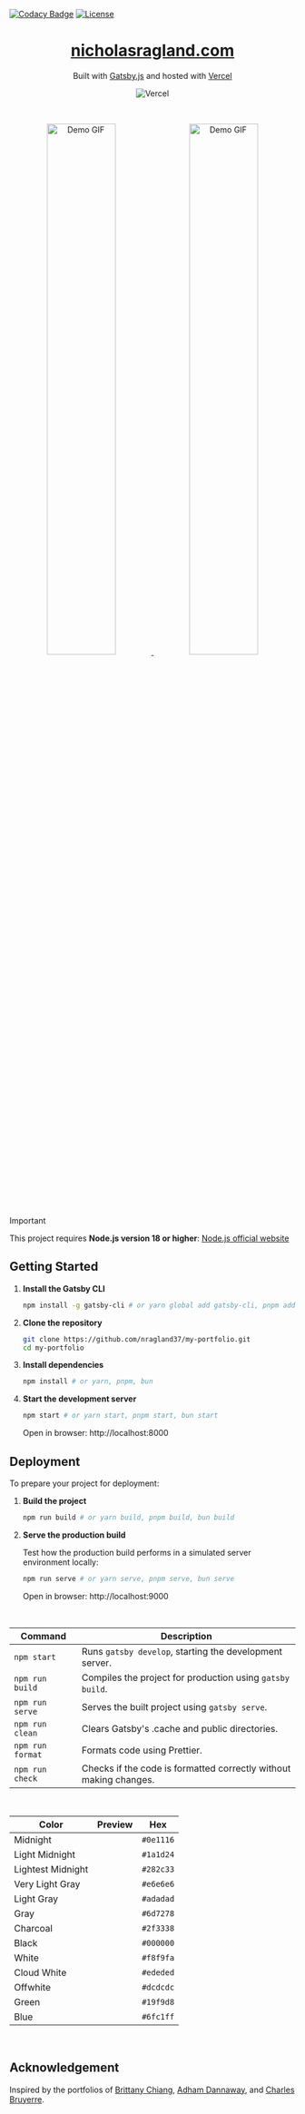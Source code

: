 [![Codacy Badge](https://app.codacy.com/project/badge/Grade/6ad1d4af511a4c6b8944e8b681bab07f)](https://app.codacy.com/gh/nragland37/my-portfolio/dashboard?utm_source=gh&utm_medium=referral&utm_content=&utm_campaign=Badge_grade)
[![License](https://img.shields.io/badge/license-MIT-blue)](https://github.com/nragland37/my-portfolio/blob/main/LICENSE)

<!--
<div align="center">
  <a href="https://www.nicholasragland.com/" target="_blank">
    <img alt="Logo" src="/static/assets/logo-dark.gif" width="20%" />
  </a>
</div>
-->

<h1 align="center">
  <a href="https://www.nicholasragland.com/" target="_blank">
    nicholasragland.com
  </a>
</h1>

<p align="center">
  Built with <a href="https://www.gatsbyjs.com/" target="_blank">Gatsby.js</a> and hosted with <a href="https://www.vercel.com/" target="_blank">Vercel</a>
</p>

<div align="center">
  
![Vercel](https://vercelbadge.vercel.app/api/nragland37/my-portfolio)

<br />

<a href="https://www.nicholasragland.com/" target="_blank"> <img alt="Demo GIF" src="/static/assets/demo.gif" width="49%" /> </a>
<a href="https://www.nicholasragland.com/" target="_blank"> <img alt="Demo GIF" src="/static/assets/demo_light.gif" width="49%" /> </a>

</div>

> [!IMPORTANT]
> This project requires **Node.js version 18 or higher**: [Node.js official website](https://nodejs.org/)

## Getting Started

1. **Install the Gatsby CLI**

   ```sh
   npm install -g gatsby-cli # or yarn global add gatsby-cli, pnpm add --global gatsby-cli, bun add --global gatsby-cli
   ```

2. **Clone the repository**

   ```sh
   git clone https://github.com/nragland37/my-portfolio.git
   cd my-portfolio
   ```

3. **Install dependencies**

   ```sh
   npm install # or yarn, pnpm, bun
   ```

4. **Start the development server**
   ```sh
   npm start # or yarn start, pnpm start, bun start
   ```
   Open in browser: http://localhost:8000

## Deployment

To prepare your project for deployment:

1. **Build the project**

   ```sh
   npm run build # or yarn build, pnpm build, bun build
   ```

2. **Serve the production build**

   Test how the production build performs in a simulated server environment locally:

   ```sh
   npm run serve # or yarn serve, pnpm serve, bun serve
   ```

   Open in browser: http://localhost:9000

<br />
  
| Command        | Description                                                      |
| -------------- | ---------------------------------------------------------------- |
| `npm start`    | Runs `gatsby develop`, starting the development server.          |
| `npm run build`| Compiles the project for production using `gatsby build`.        |
| `npm run serve`| Serves the built project using `gatsby serve`.                   |
| `npm run clean`| Clears Gatsby's .cache and public directories.                   |
| `npm run format`| Formats code using Prettier.                                    |
| `npm run check`| Checks if the code is formatted correctly without making changes.|

<br />

| Color             | Preview | Hex        |
| ----------------- | ------- | ---------- |
| Midnight          | <img src="https://www.colorhexa.com/0e1116.png" width=100% height="12"> | `#0e1116` |
| Light Midnight    | <img src="https://www.colorhexa.com/1a1d24.png" width=100% height="12"> | `#1a1d24` |
| Lightest Midnight | <img src="https://www.colorhexa.com/282c33.png" width=100% height="12"> | `#282c33` |
| Very Light Gray   | <img src="https://www.colorhexa.com/e6e6e6.png" width=100% height="12"> | `#e6e6e6` |
| Light Gray        | <img src="https://www.colorhexa.com/adadad.png" width=100% height="12"> | `#adadad` |
| Gray              | <img src="https://www.colorhexa.com/6d7278.png" width=100% height="12"> | `#6d7278` |
| Charcoal          | <img src="https://www.colorhexa.com/2f3338.png" width=100% height="12"> | `#2f3338` |
| Black             | <img src="https://www.colorhexa.com/000000.png" width=100% height="12"> | `#000000` |
| White             | <img src="https://www.colorhexa.com/f8f9fa.png" width=100% height="12"> | `#f8f9fa` |
| Cloud White       | <img src="https://www.colorhexa.com/ededed.png" width=100% height="12"> | `#ededed` |
| Offwhite          | <img src="https://www.colorhexa.com/dcdcdc.png" width=100% height="12"> | `#dcdcdc` |
| Green             | <img src="https://www.colorhexa.com/19f9d8.png" width=100% height="12"> | `#19f9d8` |
| Blue              | <img src="https://www.colorhexa.com/6fc1ff.png" width=100% height="12"> | `#6fc1ff` |

<br />

## Acknowledgement

Inspired by the portfolios of [Brittany Chiang](https://v4.brittanychiang.com/), [Adham Dannaway](https://www.adhamdannaway.com/), and [Charles Bruyerre](https://itssharl.ee/fr).
